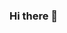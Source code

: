 ### Hi there 👋

<!--
**ivarshil/ivarshil** is a ✨ _special_ ✨ repository because its `README.md` (this file) appears on your GitHub profile.
<h1 align="center">Hi 👋, I am Varshil Chaklasiya</h1>
<p align="left"> <img src="https://komarev.com/ghpvc/?username=ivarshil&label=Profile%20views&color=0e75b6&style=plastic" alt="xditya" /> </p>

